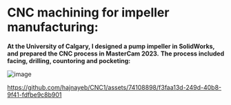 # CNC machining for impeller manufacturing:

**At the University of Calgary, I designed a pump impeller in SolidWorks, and prepared the CNC process in MasterCam 2023.**
**The process included facing, drilling, countoring and pocketing:**

![image](https://github.com/hajnayeb/CNC1/assets/74108898/d880b689-8e4d-4d4b-b873-a37173cdde0e)

https://github.com/hajnayeb/CNC1/assets/74108898/f3faa13d-249d-40b8-9f41-fdfbe9c8b901


